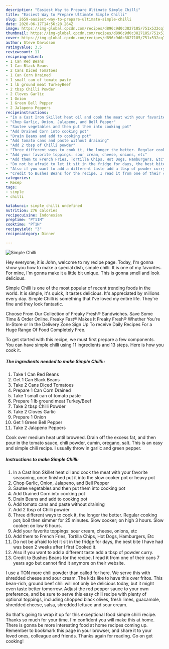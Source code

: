 ```yaml
---
description: "Easiest Way to Prepare Ultimate Simple Chilli"
title: "Easiest Way to Prepare Ultimate Simple Chilli"
slug: 2659-easiest-way-to-prepare-ultimate-simple-chilli
date: 2020-06-17T14:56:28.264Z
image: https://img-global.cpcdn.com/recipes/d896c9d0c3827185/751x532cq70/simple-chilli-recipe-main-photo.jpg
thumbnail: https://img-global.cpcdn.com/recipes/d896c9d0c3827185/751x532cq70/simple-chilli-recipe-main-photo.jpg
cover: https://img-global.cpcdn.com/recipes/d896c9d0c3827185/751x532cq70/simple-chilli-recipe-main-photo.jpg
author: Steve Davidson
ratingvalue: 3.5
reviewcount: 11
recipeingredient:
- 1 Can Red Beans
- 1 Can Black Beans
- 2 Cans Diced Tomatoes
- 1 Can Corn Drained
- 1 small can of tomato paste
- 1 lb ground meat TurkeyBeef
- 2 tbsp Chilli Powder
- 2 Cloves Garlic
- 1 Onion
- 1 Green Bell Pepper
- 2 Jalapeno Peppers
recipeinstructions:
- "In a Cast Iron Skillet heat oil and cook the meat with your favorite seasoning, once finished put it into the slow cooker pot or heavy pot"
- "Chop Garlic, Onion, Jalapeno, and Bell Pepper"
- "Sautee vegetables and then put them into cooking pot"
- "Add Drained Corn into cooking pot"
- "Drain Beans and add to cooking pot"
- "Add tomato cans and paste without draining"
- "Add 2 tbsp of Chilli powder"
- "Three different ways to cook it, the longer the better. Regular cooking pot; boil then simmer for 25 minutes. Slow cooker; on high 3 hours. Slow cooker: on low 6 hours."
- "Add your favorite toppings: sour cream, cheese, onions, etc"
- "Add them to French Fries, Tortilla Chips, Hot Dogs, Hamburgers, Etc"
- "Do not be afraid to let it sit in the fridge for days, the best bite I have had was been 2 weeks after I first Cooked it."
- "Also if you want to add a different taste add a tbsp of powder curry."
- "Credit to Bushes Beans for the recipe. I read it from one of their cans 7 years ago but cannot find it anymore on their website."
categories:
- Resep
tags:
- simple
- chilli

katakunci: simple chilli undefined
nutrition: 276 calories
recipecuisine: Indonesian
preptime: "PT11M"
cooktime: "PT1H"
recipeyield: "3"
recipecategory: Dinner

---
```



![Simple Chilli](https://img-global.cpcdn.com/recipes/d896c9d0c3827185/751x532cq70/simple-chilli-recipe-main-photo.jpg)

Hey everyone, it is John, welcome to my recipe page. Today, I'm gonna show you how to make a special dish, simple chilli. It is one of my favorites. For mine, I'm gonna make it a little bit unique. This is gonna smell and look delicious.

Simple Chilli is one of the most popular of recent trending foods in the world. It is simple, it's quick, it tastes delicious. It's appreciated by millions every day. Simple Chilli is something that I've loved my entire life. They're fine and they look fantastic.

Choose From Our Collection of Freaky Fresh® Sandwiches. Save Some Time &amp; Order Online. Freaky Fast® Makes It Freaky Fresh® Whether You&#39;re In-Store or In the Delivery Zone Sign Up To receive Daily Recipes For a Huge Range Of Food Completely Free.


To get started with this recipe, we must first prepare a few components. You can have simple chilli using 11 ingredients and 13 steps. Here is how you cook it.

##### The ingredients needed to make Simple Chilli::

1. Take 1 Can Red Beans
1. Get 1 Can Black Beans
1. Take 2 Cans Diced Tomatoes
1. Prepare 1 Can Corn Drained
1. Take 1 small can of tomato paste
1. Prepare 1 lb ground meat Turkey/Beef
1. Take 2 tbsp Chilli Powder
1. Take 2 Cloves Garlic
1. Prepare 1 Onion
1. Get 1 Green Bell Pepper
1. Take 2 Jalapeno Peppers


Cook over medium heat until browned. Drain off the excess fat, and then pour in the tomato sauce, chili powder, cumin, oregano, salt. This is an easy and simple chili recipe. I usually throw in garlic and green pepper. 

##### Instructions to make Simple Chilli:

1. In a Cast Iron Skillet heat oil and cook the meat with your favorite seasoning, once finished put it into the slow cooker pot or heavy pot
1. Chop Garlic, Onion, Jalapeno, and Bell Pepper
1. Sautee vegetables and then put them into cooking pot
1. Add Drained Corn into cooking pot
1. Drain Beans and add to cooking pot
1. Add tomato cans and paste without draining
1. Add 2 tbsp of Chilli powder
1. Three different ways to cook it, the longer the better. Regular cooking pot; boil then simmer for 25 minutes. Slow cooker; on high 3 hours. Slow cooker: on low 6 hours.
1. Add your favorite toppings: sour cream, cheese, onions, etc
1. Add them to French Fries, Tortilla Chips, Hot Dogs, Hamburgers, Etc
1. Do not be afraid to let it sit in the fridge for days, the best bite I have had was been 2 weeks after I first Cooked it.
1. Also if you want to add a different taste add a tbsp of powder curry.
1. Credit to Bushes Beans for the recipe. I read it from one of their cans 7 years ago but cannot find it anymore on their website.


I use a TON more chili powder than called for here. We serve this with shredded cheese and sour cream. The kids like to have this over fritos. This bean-rich, ground beef chili will not only be delicious today, but it might even taste better tomorrow. Adjust the red pepper sauce to your own preference, and be sure to serve this easy chili recipe with plenty of optional toppings, including chopped black olives, fresh limes, guacamole, shredded cheese, salsa, shredded lettuce and sour cream. 

So that's going to wrap it up for this exceptional food simple chilli recipe. Thanks so much for your time. I'm confident you will make this at home. There is gonna be more interesting food at home recipes coming up. Remember to bookmark this page in your browser, and share it to your loved ones, colleague and friends. Thanks again for reading. Go on get cooking!
